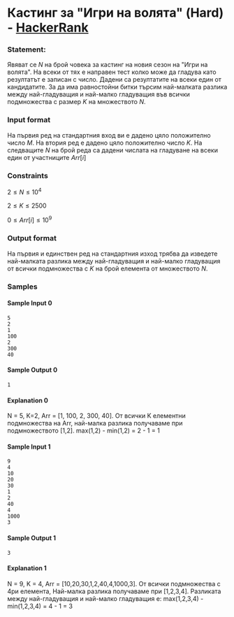 # Кастинг за "Игри на волята" (Hard) - [HackerRank](<https://www.hackerrank.com/contests/sda-hw-1-2023/challenges/-6-3>)


### Statement:

Явяват се $N$ на брой човека за кастинг на новия сезон на "Игри на волята". На всеки от тях е направен тест колко може да гладува като резултатът е записан с число. Дадени са резултатите на всеки един от кандидатите. За да има равностойни битки търсим най-малката разлика между най-гладуващия и най-малко гладуващия във всички подмножества с размер $K$ на множеството $N$.


### Input format

На първия ред на стандартния вход ви е дадено цяло положително число $M$. На втория ред е дадено цяло положително число $K$. На следващите $N$ на брой реда са дадени числата на гладуване на всеки един от участниците $Arr[i]$


### Constraints

$2 \le N \le 10^4$

$2 \le K \le 2500$

$0 \le Arr[i] \le 10^9$




### Output format

На първия и единствен ред на стандартния изход трябва да изведете най-малката разлика между най-гладуващия и най-малко гладуващия от всички подмножества с $K$ на брой елемента от множеството $N$.


### Samples


#### Sample Input 0
```
5
2
1
100
2
300
40
```

#### Sample Output 0
```
1
```

#### Explanation 0
N = 5, K=2, Arr = [1, 100, 2, 300, 40]. От всички K елементни подмножества на Arr, най-малка разлика получаваме при подмножеството [1,2]. max(1,2) - min(1,2) = 2 - 1 = 1

#### Sample Input 1
```
9
4
10
20
30
1
2
40
4
1000
3
```

#### Sample Output 1
```
3
```

#### Explanation 1
N = 9, K = 4, Arr = [10,20,30,1,2,40,4,1000,3]. От всички подмножества с 4ри елемента, Най-малка разлика получаваме при [1,2,3,4]. Разликата между най-гладуващия и най-малко гладуващия е: max(1,2,3,4) - min(1,2,3,4) = 4 - 1 = 3
